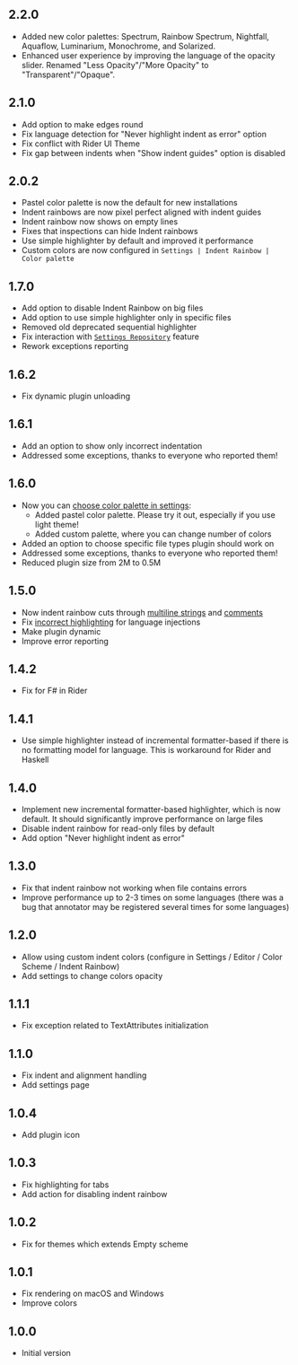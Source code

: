 ## 2.2.0
- Added new color palettes: Spectrum, Rainbow Spectrum, Nightfall, Aquaflow, Luminarium, Monochrome, and Solarized.
- Enhanced user experience by improving the language of the opacity slider. Renamed "Less Opacity"/"More Opacity" to "Transparent"/"Opaque".

## 2.1.0
- Add option to make edges round
- Fix language detection for "Never highlight indent as error" option
- Fix conflict with Rider UI Theme
- Fix gap between indents when "Show indent guides" option is disabled

## 2.0.2
- Pastel color palette is now the default for new installations
- Indent rainbows are now pixel perfect aligned with indent guides
- Indent rainbow now shows on empty lines
- Fixes that inspections can hide Indent rainbows
- Use simple highlighter by default and improved it performance
- Custom colors are now configured in `Settings | Indent Rainbow | Color palette`

## 1.7.0
- Add option to disable Indent Rainbow on big files
- Add option to use simple highlighter only in specific files
- Removed old deprecated sequential highlighter
- Fix interaction with [`Settings Repository`](https://www.jetbrains.com/help/idea/settings-tools-settings-repository.html) feature
- Rework exceptions reporting

## 1.6.2
- Fix dynamic plugin unloading

## 1.6.1
- Add an option to show only incorrect indentation
- Addressed some exceptions, thanks to everyone who reported them!

## 1.6.0
- Now you can [choose color palette in settings](https://user-images.githubusercontent.com/6505554/91661297-94f18f00-eaf4-11ea-9d8e-0a97ba7ae982.png):
    - Added pastel color palette. Please try it out, especially if you use light theme!
    - Added custom palette, where you can change number of colors
- Added an option to choose specific file types plugin should work on
- Addressed some exceptions, thanks to everyone who reported them!
- Reduced plugin size from 2M to 0.5M

## 1.5.0
- Now indent rainbow cuts through [multiline strings](https://github.com/dima74/intellij-indent-rainbow/issues/9) and [comments](https://github.com/dima74/intellij-indent-rainbow/issues/17)
- Fix [incorrect highlighting](https://github.com/dima74/intellij-indent-rainbow/issues/10) for language injections
- Make plugin dynamic
- Improve error reporting

## 1.4.2
- Fix for F# in Rider

## 1.4.1
- Use simple highlighter instead of incremental formatter-based if there is no formatting model for language. This is workaround for Rider and Haskell

## 1.4.0
- Implement new incremental formatter-based highlighter, which is now default. It should significantly improve performance on large files
- Disable indent rainbow for read-only files by default
- Add option "Never highlight indent as error"

## 1.3.0
- Fix that indent rainbow not working when file contains errors
- Improve performance up to 2-3 times on some languages (there was a bug that annotator may be registered several times for some languages)

## 1.2.0
- Allow using custom indent colors (configure in Settings / Editor / Color Scheme / Indent Rainbow)
- Add settings to change colors opacity

## 1.1.1
- Fix exception related to TextAttributes initialization

## 1.1.0
- Fix indent and alignment handling
- Add settings page

## 1.0.4
- Add plugin icon

## 1.0.3
- Fix highlighting for tabs
- Add action for disabling indent rainbow

## 1.0.2
- Fix for themes which extends Empty scheme

## 1.0.1
- Fix rendering on macOS and Windows
- Improve colors

## 1.0.0
- Initial version
